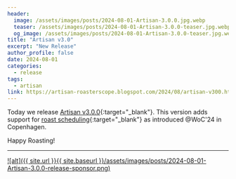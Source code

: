 ```yaml
---
header:
  image: /assets/images/posts/2024-08-01-Artisan-3.0.0.jpg.webp
  teaser: /assets/images/posts/2024-08-01-Artisan-3.0.0-teaser.jpg.webp
  og_image: /assets/images/posts/2024-08-01-Artisan-3.0.0-teaser.jpg.webp
title: "Artisan v3.0"
excerpt: "New Release"
author_profile: false
date: 2024-08-01
categories:
  - release
tags:
  - artisan
link: https://artisan-roasterscope.blogspot.com/2024/08/artisan-v300.html
---
```


Today we release [Artisan v3.0.0](https://artisan-roasterscope.blogspot.com/2024/08/artisan-v300.html){:target="_blank"}. This version adds support for [roast scheduling](https://doc.artisan.plus/docs/schedule/){:target="_blank"} as introduced @WoC'24 in Copenhagen.


Happy Roasting!

---
<a target="_blank" href="https://artisan.plus">
![alt]({{ site.url }}{{ site.baseurl }}/assets/images/posts/2024-08-01-Artisan-3.0.0-release-sponsor.png)</a>